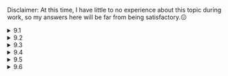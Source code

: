 Disclaimer: At this time, I have little to no experience about this topic during work, so my answers here will be far from being satisfactory.:confounded:

<details>
  <summary>9.1</summary>

  I'd store the data in the form of some Python object like a dictionary, design APIs, create a GitHub repository and host it using [PyPI](https://pypi.org/). If there's any other server that I'm supposed to use (e.g. one that belongs to my company), I'd just use it. If not, since this is a small service that only up to 1,000 clients use, I'd first try to host it on my own [GitHub Pages](https://kumatheworld.github.io/). If it doesn't work out, I'd consider using a cloud hosting service or designing a server on my own using [Raspberry Pi](https://www.raspberrypi.org/).
</details>

<details>
  <summary>9.2</summary>
  I'd use a hash table to represent the social network, where a user's ID is mapped to their friends' IDs. Since there could be billions of people and millions of connections per person, I'd have to divide up the table to multiple machines. I'd do so in a way that inter-machine connections would be minimized, where I'd rearrange the hash table occasionally. I'm not quite sure how to achieve that but one heuristic way would be to assign each key to a machine that the key has many values in while making sure that the keys are not located in a biased way.

  Now, to find the shortest path between two people, I would just do the breadth-first search across machines starting from one of the 2 people. During the process, all the machines that have at least one related person (i.e. one that's been discovered in the search) would share all the people that have been discovered, and each related person would keep track of the path from the source person. The algorithm would stop once we have found the other one of the 2 people. We could speed up the algorithm by starting the search from both of the 2 people.
</details>

<details>
  <summary>9.3</summary>
  I would use the breadth-first search algorithm to collect URLs. One way to avoid infinite loops would be to restrict the searching time or the number of (potentially duplicate) websites. We could easily remove the duplicates once the algorithm has stopped. Another way would be to use a container like a list or a heap to hold the already-visited websites to avoid visiting the same websites. This approach would be better if the search got into an infinite loop in the early stage, but I don't think it would be very likely. Even if it is, by setting the time limit to the first approach, we could actually collect many URLs by running the algorithm multiple times.
</details>

<details>
  <summary>9.4</summary>

  I would first sort the URLs and then compare 2 adjecent URLs from the beginning to the end. Of course, we could possibly find duplicate URLs during the sorting process, in which case we could stop the algorithm right away if we were supposed to find just one pair of duplicate URLs.

  We now consider how much storage space we would need. If the average URL length is $l$ (i.e. we need $l$ bytes for one URL), the total space we need to store the entire array of URLs would be roughly $10l$ GB. If $l=100$, we'd roughly need 1TB of space, which would be small enough to fit into one machine. An in-place sorting algorithm like the quick sort would work just fine with little to no extra space if we're allowed to change the order of the URLs.

  If not, or we have no space to store the URLs in one machine, we could perform sorting in each machine and then use the merge sort algorithm to sort the entire array of URLs in linear time. After sorting, the duplication check would be done in each machine for the most part. If there were no duplicates, we would need to check the last URL in one machine corresponds to the first URL in the next, which could also be easily done.
</details>

<details>
  <summary>9.5</summary>

  I would have all the 100 machines hold the same hash table to cache search results. The hash table would also hold keep the time the given query was most recently accessed the so it would work as an LRU cache. Now, we call the cache $C$ and suppose that a client has given a query $q$. We consider the following 3 situations.

  1. $q$ was not found in $C$

      In this case, the client would be added to a new empty queue $Q_q$ and the hash table would be updated with a pair $(q, \mathrm{None})$, where $\mathrm{None}$ is a dummy value.

  2. $q$ was found in $C$ with the value $\mathrm{None}$ (i.e. the query was being processed)

      In this case, the client would be added to $Q_q$ and wait. Once the process is done, the hash table would be updated with the return value of `processSearch(q)`, which would be broadcasted to the clients in $Q_q$. The queue would be cleared after the broadcast.

  3. $q$ was found in $C$ with the value not $\mathrm{None}$ (i.e. the query had already been processed and the result remains in $C$)

      In this case, the value would be immediately returned to the client. Meanwhile, `processSearch(q)` would run occasionally (i.e. at least once in a predefined time interval) to make sure that the cache stays up-to-date. Once the process is done, the cache would be updated with the new return value.
</details>

<details>
  <summary>9.6</summary>

  To represent a product, I would define a class that holds as attributes a list of categories and how many times it has been purchased. The data would be spread out across multiple machines based on the hash value of the product ID.

  Say that there are 10,000 categories and we want to list out up to 10,000 best-selling products. Each product ID would be up to 10B large, so the total storage space to store all the information for best-selling products across all the categories would be up to 1GB, which would be small enough to fit in one machine. To get the list of the best-selling products by category, we would just make use of the ID tables of best-selling products and fetch the real objects from the machine cluster based on the hash values.

  To keep the table up-to-date, we would occasionally have to update it like once an hour. To do that, we would ask each machine to list up to 10,000 best-selling products and then aggregate all the information across machines to get the final list of 10,000 best-setting products.
</details>
